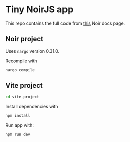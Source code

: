 # Tiny NoirJS app

This repo contains the full code from [this](https://noir-lang.org/docs/tutorials/noirjs_app) Noir docs page.

## Noir project

Uses `nargo` version 0.31.0.

Recompile with

```bash
nargo compile
```

## Vite project

```bash
cd vite-project
```

Install dependencies with

```bash
npm install
```

Run app with:

```bash
npm run dev
```
